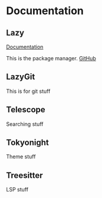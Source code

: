 # Documentation

## Lazy

[Documentation](https://lazy.folke.io/)

This is the package manager.
[GitHub](https://github.com/folke/lazy.nvim)

## LazyGit

This is for git stuff

## Telescope

Searching stuff

## Tokyonight

Theme stuff

## Treesitter

LSP stuff
